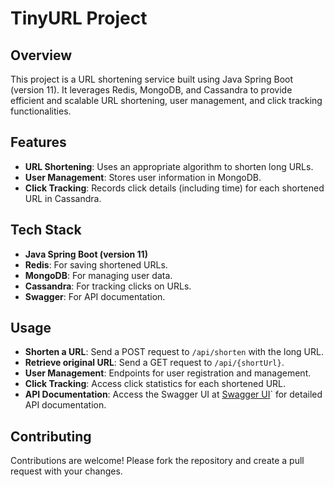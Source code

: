 # TinyURL Project

## Overview
This project is a URL shortening service built using Java Spring Boot (version 11). It leverages Redis, MongoDB, and Cassandra to provide efficient and scalable URL shortening, user management, and click tracking functionalities.

## Features
- **URL Shortening**: Uses an appropriate algorithm to shorten long URLs.
- **User Management**: Stores user information in MongoDB.
- **Click Tracking**: Records click details (including time) for each shortened URL in Cassandra.

## Tech Stack
- **Java Spring Boot (version 11)**
- **Redis**: For saving shortened URLs.
- **MongoDB**: For managing user data.
- **Cassandra**: For tracking clicks on URLs.
- **Swagger**: For API documentation.

## Usage
- **Shorten a URL**: Send a POST request to `/api/shorten` with the long URL.
- **Retrieve original URL**: Send a GET request to `/api/{shortUrl}`.
- **User Management**: Endpoints for user registration and management.
- **Click Tracking**: Access click statistics for each shortened URL.
- **API Documentation**: Access the Swagger UI at   [Swagger UI](https://bars-tinyurl.runmydocker-app.com/swagger-ui.html#/app-controller)` for detailed API documentation.

## Contributing
Contributions are welcome! Please fork the repository and create a pull request with your changes.

